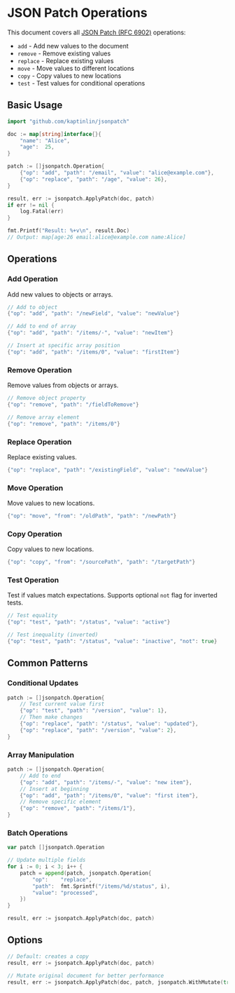# JSON Patch Operations

This document covers all [JSON Patch (RFC 6902)][json-patch] operations:

- `add` - Add new values to the document
- `remove` - Remove existing values
- `replace` - Replace existing values
- `move` - Move values to different locations
- `copy` - Copy values to new locations
- `test` - Test values for conditional operations

## Basic Usage

```go
import "github.com/kaptinlin/jsonpatch"

doc := map[string]interface{}{
    "name": "Alice",
    "age":  25,
}

patch := []jsonpatch.Operation{
    {"op": "add", "path": "/email", "value": "alice@example.com"},
    {"op": "replace", "path": "/age", "value": 26},
}

result, err := jsonpatch.ApplyPatch(doc, patch)
if err != nil {
    log.Fatal(err)
}

fmt.Printf("Result: %+v\n", result.Doc)
// Output: map[age:26 email:alice@example.com name:Alice]
```

## Operations

### Add Operation

Add new values to objects or arrays.

```go
// Add to object
{"op": "add", "path": "/newField", "value": "newValue"}

// Add to end of array
{"op": "add", "path": "/items/-", "value": "newItem"}

// Insert at specific array position
{"op": "add", "path": "/items/0", "value": "firstItem"}
```

### Remove Operation

Remove values from objects or arrays.

```go
// Remove object property
{"op": "remove", "path": "/fieldToRemove"}

// Remove array element
{"op": "remove", "path": "/items/0"}
```

### Replace Operation

Replace existing values.

```go
{"op": "replace", "path": "/existingField", "value": "newValue"}
```

### Move Operation

Move values to new locations.

```go
{"op": "move", "from": "/oldPath", "path": "/newPath"}
```

### Copy Operation

Copy values to new locations.

```go
{"op": "copy", "from": "/sourcePath", "path": "/targetPath"}
```

### Test Operation

Test if values match expectations. Supports optional `not` flag for inverted tests.

```go
// Test equality
{"op": "test", "path": "/status", "value": "active"}

// Test inequality (inverted)
{"op": "test", "path": "/status", "value": "inactive", "not": true}
```

## Common Patterns

### Conditional Updates

```go
patch := []jsonpatch.Operation{
    // Test current value first
    {"op": "test", "path": "/version", "value": 1},
    // Then make changes
    {"op": "replace", "path": "/status", "value": "updated"},
    {"op": "replace", "path": "/version", "value": 2},
}
```

### Array Manipulation

```go
patch := []jsonpatch.Operation{
    // Add to end
    {"op": "add", "path": "/items/-", "value": "new item"},
    // Insert at beginning
    {"op": "add", "path": "/items/0", "value": "first item"},
    // Remove specific element
    {"op": "remove", "path": "/items/1"},
}
```

### Batch Operations

```go
var patch []jsonpatch.Operation

// Update multiple fields
for i := 0; i < 3; i++ {
    patch = append(patch, jsonpatch.Operation{
        "op":    "replace",
        "path":  fmt.Sprintf("/items/%d/status", i),
        "value": "processed",
    })
}

result, err := jsonpatch.ApplyPatch(doc, patch)
```

## Options

```go
// Default: creates a copy
result, err := jsonpatch.ApplyPatch(doc, patch)

// Mutate original document for better performance
result, err := jsonpatch.ApplyPatch(doc, patch, jsonpatch.WithMutate(true))
```

[json-patch]: https://tools.ietf.org/html/rfc6902
